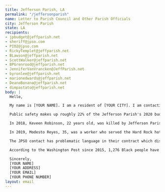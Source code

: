 ```yaml
---
title: Jefferson Parish, LA
permalink: "/jeffersonparish"
name: Letter to Parish Council and Other Parish Officials
city: Jefferson Parish
state: LA
recipients:
- jpbudget@jeffparish.net
- sheriff@jpso.com
- PIO2@jpso.com
- RickyTemplet@jeffparish.net
- BLawson@jeffparish.net
- ScottWalker@jeffparish.net
- BPGrenrood@jeffparish.net
- JenniferVanVrancken@JeffParish.net
- byronlee@jeffparish.net
- marionedwards@jeffparish.net
- DeanoBonano@jeffparish.net
- dimpastato@jeffparish.net
body: |
  Hello,

  My name is [YOUR NAME]. I am a resident of [YOUR CITY]. I am contacting you to demand a significant reduction to the $118 million that is currently allocated to public safety and its functions in the fiscal budget of 2020, and for a formal review of the Jefferson Parish Sheriff’s Office from an independent party that has no affiliation with JPSO.

  Public safety makes up roughly 22% of the Jefferson Parish's 2020 budget, while other important public services do not receive even half as much funding. By reducing police funding, we can reallocate those funds into housing, education, sanitation and other community efforts and local organizations, while preventing future police brutality and violence.

  In 2018, Keveen Robinson, 22 years old, was killed by Jefferson Parish police officers. His death was released as a homicide, but the four officers were only relinquished to office duty. They should be prosecuted for murder (WDSU.com).

  In 2019, Modesto Reyes, 35, was a worker who served the Hard Rock hotel collapse. In 2020, Modesto Reyes was killed by Jefferson Parish police officers. They thought his phone was a gun. He recorded this on his phone, but the JPSO won’t release the footage.

  The JPSO contact has problematic language in their contract which disqualifies complaints, restricts/delays interrogation, gives officers unfair access to information, limits oversight/discipline, and erases misconduct records (checkthepolice.org). JPSO’s past behavior indicates that they have a pattern of misconduct that needs to be confronted. This is why I demand JPSO’s contract to be reviewed by an external party that has no affiliation with JPSO.

  According to the Washington Post since 2015, 1,276 Black people have been shot and killed by the police, not including those who have died in police custody or were killed using other methods. Police forces across the United States have proved that reforming the police department will not properly address or end police brutality. Jefferson Parish citizens need and deserve policing alternatives like community-led public safety and more investments into the following community services: housing, sanitation, mental health and trauma services, education and after-school care, sustainability efforts, healthcare and employment opportunities.

  Sincerely,
  [YOUR NAME]
  [YOUR ADDRESS]
  [YOUR EMAIL]
  [YOUR PHONE NUMBER]
layout: email
---
```


